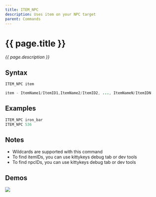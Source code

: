 ```yaml
---
title: ITEM_NPC
description: Uses item on your NPC target
parent: Commands
---
```


# {{ page.title }}

_{{ page.description }}_

## Syntax

```java
ITEM_NPC item 

item - ItemName1/ItemID1,ItemName2/ItemID2, ..., ItemNameN/ItemIDN
```

## Examples

```java
ITEM_NPC iron_bar
ITEM_NPC 536
```

## Notes

- Wildcards are supported with this command
- To find itemIDs, you can use kittykeys debug tab or dev tools
- To find npcIDs, you can use kittykeys debug tab or dev tools

## Demos

![](https://i.imgur.com/hbRJSum.gif)

